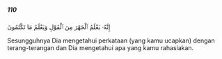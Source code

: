 ##### 110

<span class="ayah">إِنَّهُۥ يَعْلَمُ ٱلْجَهْرَ مِنَ ٱلْقَوْلِ وَيَعْلَمُ مَا تَكْتُمُونَ</span>

<span class="ayah_translation">Sesungguhnya Dia mengetahui perkataan (yang kamu ucapkan) dengan terang-terangan dan Dia mengetahui apa yang kamu rahasiakan.</span>
